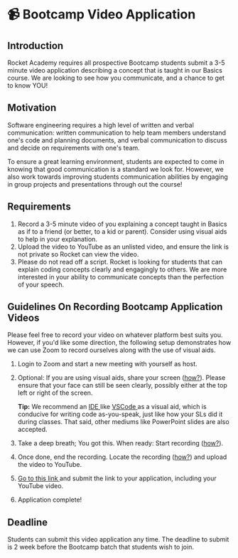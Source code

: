 # 📹 Bootcamp Video Application

## Introduction

Rocket Academy requires all prospective Bootcamp students submit a 3-5 minute video application describing a concept that is taught in our Basics course. We are looking to see how you communicate, and a chance to get to know YOU!

## Motivation

Software engineering requires a high level of written and verbal communication: written communication to help team members understand one's code and planning documents, and verbal communication to discuss and decide on requirements with one's team.

To  ensure a great learning environment, students are expected to come in knowing that good communication is a standard we look for. However, we also work towards improving students communication abilities by engaging in group projects and presentations through out the course!

## Requirements

1. Record a 3-5 minute video of you explaining a concept taught in Basics as if to a friend (or better, to a kid or parent). Consider using visual aids to help in your explanation.
2. Upload the video to YouTube as an unlisted video, and ensure the link is not private so Rocket can view the video.
3. Please do not read off a script. Rocket is looking for students that can explain coding concepts clearly and engagingly to others. We are more interested in your ability to communicate concepts than the perfection of your speech.

## Guidelines On Recording Bootcamp Application Videos

Please feel free to record your video on whatever platform best suits you. However, if you'd like some direction, the following setup demonstrates how we can use Zoom to record ourselves along with the use of visual aids.

1. Login to Zoom and start a new meeting with yourself as host.
2.  Optional: If you are using visual aids, share your screen ([how?](https://support.zoom.us/hc/en-us/articles/201362153-Sharing-your-screen)). Please ensure that your face can still be seen clearly, possibly either at the top left or right of the screen.

    **Tip:** We recommend an [IDE ](https://en.wikipedia.org/wiki/Integrated\_development\_environment)like [VSCode ](https://code.visualstudio.com/)as a visual aid, which is conducive for writing code as-you-speak, just like how your SLs did it during classes. That said, other mediums like PowerPoint slides are also accepted.
3. Take a deep breath; You got this. When ready: Start recording ([how?](https://support.zoom.us/hc/en-us/articles/201362473-Local-recording#h\_2b0b123c-d9e9-48bc-b0c6-3cd874ebc98a)).
4. Once done, end the recording. Locate the recording ([how?](https://support.zoom.us/hc/en-us/articles/206277393-Finding-and-Viewing-Recordings)) and upload the video to YouTube.
5. [Go to this link ](https://forms.gle/oHjJt5zEm7wW1xMGA)and submit the link to your application, including your YouTube video.
6. Application complete!

## Deadline

Students can submit this video application any time. The deadline to submit is 2 week before the Bootcamp batch that students wish to join.
